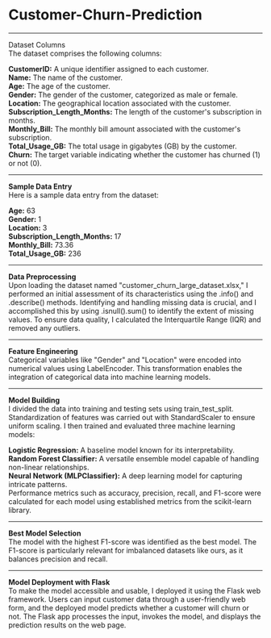 # Customer-Churn-Prediction
<hr/>
Dataset Columns 
<br/>
The dataset comprises the following columns:<br/>

**CustomerID:** A unique identifier assigned to each customer. <br/>
**Name:** The name of the customer. <br/>
**Age:** The age of the customer.<br/>
**Gender:** The gender of the customer, categorized as male or female.<br/>
**Location:** The geographical location associated with the customer.<br/>
**Subscription_Length_Months:** The length of the customer's subscription in months.<br/>
**Monthly_Bill:** The monthly bill amount associated with the customer's subscription.<br/>
**Total_Usage_GB:** The total usage in gigabytes (GB) by the customer.<br/>
**Churn:** The target variable indicating whether the customer has churned (1) or not (0).<br/>

<hr/>

**Sample Data Entry** <br/>
Here is a sample data entry from the dataset:<br/>

**Age:** 63<br/>
**Gender:** 1<br/>
**Location:** 3<br/>
**Subscription_Length_Months:** 17<br/>
**Monthly_Bill:** 73.36<br/>
**Total_Usage_GB:** 236<br/>

<hr/>

**Data Preprocessing**<br/>
Upon loading the dataset named "customer_churn_large_dataset.xlsx," I performed an initial assessment of its characteristics using the .info() and .describe() methods. Identifying and handling missing data is crucial, and I accomplished this by using .isnull().sum() to identify the extent of missing values. To ensure data quality, I calculated the Interquartile Range (IQR) and removed any outliers.


<hr/>

**Feature Engineering** <br/>
Categorical variables like "Gender" and "Location" were encoded into numerical values using LabelEncoder. This transformation enables the integration of categorical data into machine learning models.

<hr/>

**Model Building**  <br/>
I divided the data into training and testing sets using train_test_split. Standardization of features was carried out with StandardScaler to ensure uniform scaling. I then trained and evaluated three machine learning models:

**Logistic Regression:** A baseline model known for its interpretability.  <br/>
**Random Forest Classifier:** A versatile ensemble model capable of handling non-linear relationships. <br/>
**Neural Network (MLPClassifier):** A deep learning model for capturing intricate patterns. <br/>
Performance metrics such as accuracy, precision, recall, and F1-score were calculated for each model using established metrics from the scikit-learn library. <br/>

<hr/>

**Best Model Selection** <br/>
The model with the highest F1-score was identified as the best model. The F1-score is particularly relevant for imbalanced datasets like ours, as it balances precision and recall. <br/>

<hr/>

**Model Deployment with Flask**  <br/>
To make the model accessible and usable, I deployed it using the Flask web framework. Users can input customer data through a user-friendly web form, and the deployed model predicts whether a customer will churn or not. The Flask app processes the input, invokes the model, and displays the prediction results on the web page.
